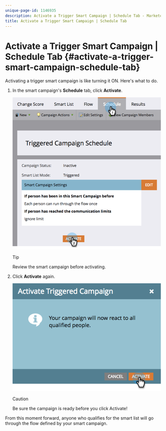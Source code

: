 ```yaml
---
unique-page-id: 1146935
description: Activate a Trigger Smart Campaign | Schedule Tab - Marketo Docs - Product Documentation
title: Activate a Trigger Smart Campaign | Schedule Tab
---
```


# Activate a Trigger Smart Campaign | Schedule Tab {#activate-a-trigger-smart-campaign-schedule-tab}

Activating a trigger smart campaign is like turning it ON. Here's what to do.

1. In the smart campaign's **Schedule** tab, click **Activate**.

   ![](assets/activateprogram-hands.png)

   >[!TIP]
   >
   >Review the smart campaign before activating.

1. Click **Activate** again.

   ![](assets/activatecampaign-hand.png)

   >[!CAUTION]
   >
   >Be sure the campaign is ready before you click Activate!

From this moment forward, anyone who qualifies for the smart list will go through the flow defined by your smart campaign.
